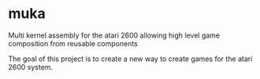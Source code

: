 # muka
Multi kernel assembly for the atari 2600 allowing high level game composition from reusable components

The goal of this project is to create a new way to create games for the atari 2600 system.
